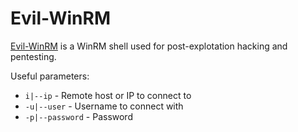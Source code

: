 # Evil-WinRM

[Evil-WinRM](https://github.com/Hackplayers/evil-winrm "Evil-WinRM") is a WinRM shell used for post-explotation hacking and pentesting.

Useful parameters:

- `i|--ip` - Remote host or IP to connect to
- `-u|--user` - Username to connect with
- `-p|--password` - Password
